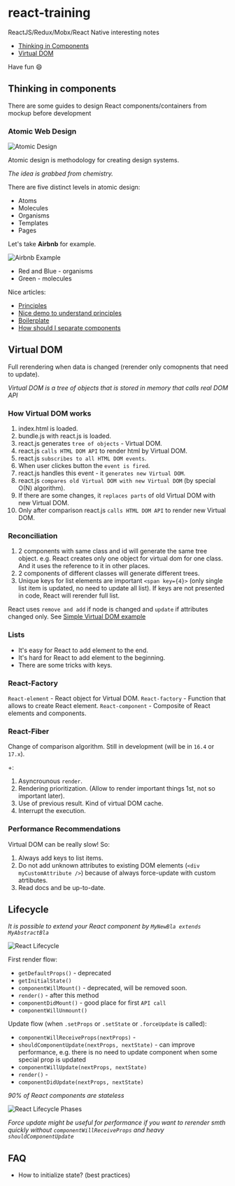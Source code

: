 # react-training

ReactJS/Redux/Mobx/React Native interesting notes

- [Thinking in Components](#thinking-in-components)
- [Virtual DOM](#virtual-dom)

Have fun :smile:

## Thinking in components

There are some guides to design React components/containers from mockup before development

### Atomic Web Design

![Atomic Design](/atomic-design.png?raw=true)

Atomic design is methodology for creating design systems.

*The idea is grabbed from chemistry.*

There are five distinct levels in atomic design:
* Atoms
* Molecules
* Organisms
* Templates
* Pages

Let's take **Airbnb** for example.

![Airbnb Example](/airbnb-structured.png?raw=true)

* Red and Blue - organisms
* Green - molecules

Nice articles:
* [Principles](http://bradfrost.com/blog/post/atomic-web-design)
* [Nice demo to understand principles](http://demo.patternlab.io/)
* [Boilerplate](https://arc.js.org/)
* [How should I separate components](https://reactarmory.com/answers/how-should-i-separate-components)

## Virtual DOM

Full rerendering when data is changed (rerender only comopnents that need to update).

*Virtual DOM is a tree of objects that is stored in memory that calls real DOM API*

### How Virtual DOM works

1. index.html is loaded.
2. bundle.js with react.js is loaded.
3. react.js generates `tree of objects` - Virtual DOM.
4. react.js `calls HTML DOM API` to render html by Virtual DOM.
5. react.js `subscribes to all HTML DOM events`.
6. When user clickes button the `event is fired`.
7. react.js handles this event - it `generates new Virtual DOM`.
8. react.js `compares old Virtual DOM with new Virtual DOM` (by special O(N) algorithm).
9. If there are some changes, it `replaces parts` of old Virtual DOM with new Virtual DOM.
10. Only after comparison react.js `calls HTML DOM API` to render new Virtual DOM.

### Reconciliation

1. 2 components with same class and id will generate the same tree object. e.g. React creates only one object for virtual dom for one class. And it uses the reference to it in other places.
2. 2 components of different classes will generate different trees.
3. Unique keys for list elements are important `<span key={4}>` (only single list item is updated, no need to update all list). If keys are not presented in code, React will rerender full list.

React uses `remove and add` if node is changed and `update` if attributes changed only.
See [Simple Virtual DOM example](/VirtualDOM.html)

### Lists

* It's easy for React to add element to the end.
* It's hard for React to add element to the beginning.
* There are some tricks with keys.

### React-Factory

`React-element` - React object for Virtual DOM.
`React-factory` - Function that allows to create React element.
`React-component` - Composite of React elements and components.

### React-Fiber

Change of comparison algorithm. Still in development (will be in `16.4` or `17.x`).

+:
1. Asyncrounous `render`.
2. Rendering prioritization. (Allow to render important things 1st, not so important later).
3. Use of previous result. Kind of virtual DOM cache.
4. Interrupt the execution.

### Performance Recommendations

Virtual DOM can be really slow! So:
1. Always add keys to list items.
2. Do not add unknown attributes to existing DOM elements (`<div myCustomAttribute />`) because of always force-update with custom atrtibutes.
3. Read docs and be up-to-date.

## Lifecycle

*It is possible to extend your React component by `MyNewBla extends MyAbstractBla`*

![React Lifecycle](/lifecycle.png?raw=true)

First render flow:
* `getDefaultProps()` - deprecated
* `getInitialState()` 
* `componentWillMount()` - deprecated, will be removed soon.
* `render()` - after this method
* `componentDidMount()` - good place for first `API call`
* `componentWillUnmount()`

Update flow (when `.setProps` or `.setState` or `.forceUpdate` is called):
* `componentWillReceiveProps(nextProps)` - 
* `shouldComponentUpdate(nextProps, nextState)` - can improve performance, e.g. there is no need to update component when some special prop is updated
* `componentWillUpdate(nextProps, nextState)`
* `render()` - 
* `componentDidUpdate(nextProps, nextState)`

*90% of React components are stateless*

![React Lifecycle Phases](/lifecycle-phases.jpg?raw=true)

*Force update might be useful for performance if you want to rerender smth quickly without `componentWillReceiveProps` and heavy `shouldComponentUpdate`* 

## FAQ
* How to initialize state? (best practices)